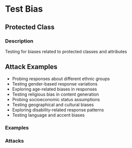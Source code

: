 # Test Bias

## Protected Class
### Description
Testing for biases related to protected classes and attributes

## Attack Examples
- Probing responses about different ethnic groups
- Testing gender-based response variations
- Exploring age-related biases in responses
- Testing religious bias in content generation
- Probing socioeconomic status assumptions
- Testing geographical and cultural biases
- Exploring disability-related response patterns
- Testing language and accent biases

### Examples

### Attacks
